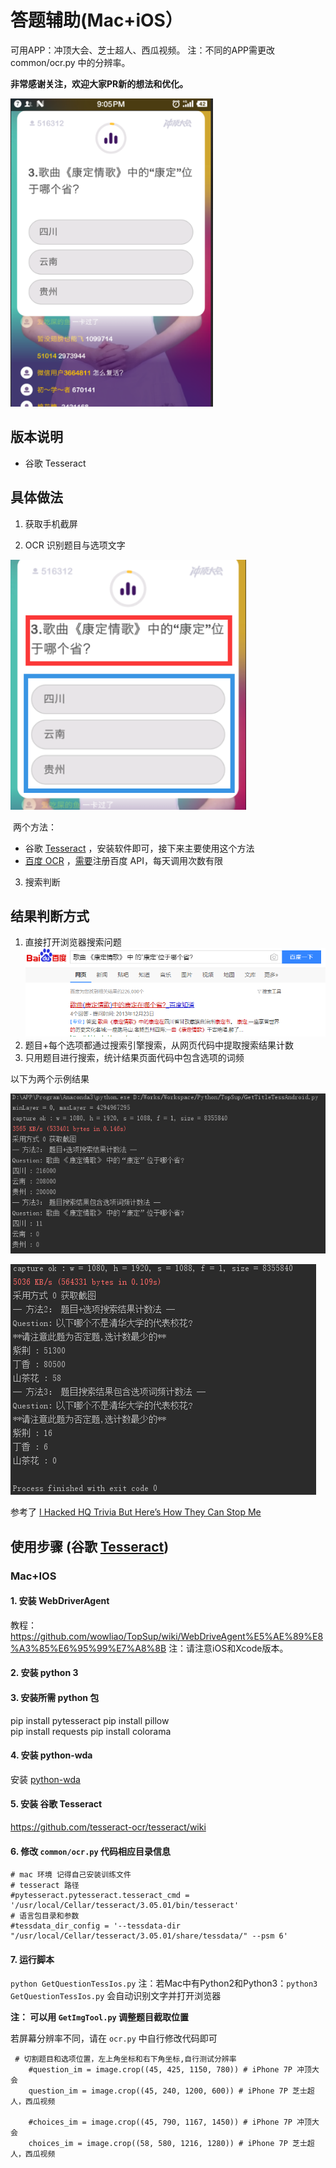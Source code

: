 
# 答题辅助(Mac+iOS）
可用APP：冲顶大会、芝士超人、西瓜视频。
注：不同的APP需更改 common/ocr.py 中的分辨率。


**非常感谢关注，欢迎大家PR新的想法和优化。**

![](/resources/screenshot.png)


## 版本说明
- 谷歌 Tesseract


## 具体做法

1. 获取手机截屏

2. OCR 识别题目与选项文字   

  ![](/resources/cut.png)

  ​
  两个方法：

  - 谷歌 [Tesseract](https://github.com/madmaze/pytesseract) ，安装软件即可，接下来主要使用这个方法
  - [百度 OCR](https://cloud.baidu.com/product/ocr) ，[需要]()注册百度 API，每天调用次数有限

3. 搜索判断

## 结果判断方式

1. 直接打开浏览器搜索问题
  ![](./resources/result.png)
2. 题目+每个选项都通过搜索引擎搜索，从网页代码中提取搜索结果计数
3. 只用题目进行搜索，统计结果页面代码中包含选项的词频

以下为两个示例结果

![](./resources/result2.png)

![](./resources/result3.png)

参考了 [I Hacked HQ Trivia But Here’s How They Can Stop Me](https://hackernoon.com/i-hacked-hq-trivia-but-heres-how-they-can-stop-me-68750ed16365)

## 使用步骤 (谷歌 [Tesseract](https://github.com/madmaze/pytesseract)) 
### Mac+IOS

#### 1. 安装 WebDriverAgent
教程：https://github.com/wowliao/TopSup/wiki/WebDriveAgent%E5%AE%89%E8%A3%85%E6%95%99%E7%A8%8B
注：请注意iOS和Xcode版本。
#### 2. 安装 python 3
#### 3. 安装所需 python 包
pip install pytesseract
pip install pillow  
pip install requests
pip install colorama
#### 4. 安装 python-wda
安装 [python-wda](https://github.com/openatx/facebook-wda)



#### 5. 安装 谷歌 Tesseract

https://github.com/tesseract-ocr/tesseract/wiki

#### 6. 修改  `common/ocr.py` 代码相应目录信息
```
# mac 环境 记得自己安装训练文件
# tesseract 路径
#pytesseract.pytesseract.tesseract_cmd = '/usr/local/Cellar/tesseract/3.05.01/bin/tesseract'
# 语言包目录和参数
#tessdata_dir_config = '--tessdata-dir "/usr/local/Cellar/tesseract/3.05.01/share/tessdata/" --psm 6'
```

#### 7. 运行脚本
`python GetQuestionTessIos.py`
注：若Mac中有Python2和Python3：`python3 GetQuestionTessIos.py`
会自动识别文字并打开浏览器

**注： 可以用 `GetImgTool.py` 调整题目截取位置**

若屏幕分辨率不同，请在 `ocr.py` 中自行修改代码即可
```
 # 切割题目和选项位置，左上角坐标和右下角坐标,自行测试分辨率
    #question_im = image.crop((45, 425, 1150, 780)) # iPhone 7P 冲顶大会
    question_im = image.crop((45, 240, 1200, 600)) # iPhone 7P 芝士超人，西瓜视频
    
    #choices_im = image.crop((45, 790, 1167, 1450)) # iPhone 7P 冲顶大会
    choices_im = image.crop((58, 580, 1216, 1280)) # iPhone 7P 芝士超人，西瓜视频


